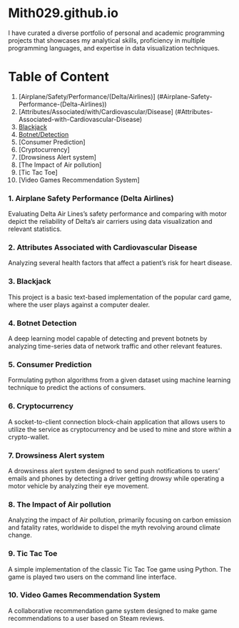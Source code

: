 # Mith029.github.io

I have curated a diverse portfolio of personal and academic programming projects that showcases my analytical skills, proficiency in multiple programming languages, and expertise in data visualization techniques.

# Table of Content

1.	[Airplane/Safety/Performance/(Delta/Airlines)] (#Airplane-Safety-Performance-(Delta-Airlines))
2.	[Attributes/Associated/with/Cardiovascular/Disease] (#Attributes-Associated-with-Cardiovascular-Disease)
3.	[Blackjack](#Blackjack)
4.	[Botnet/Detection](#Botnet-Detection)
5.	[Consumer Prediction]
6.	[Cryptocurrency]
7.	[Drowsiness Alert system]
8.	[The Impact of Air pollution]
9.	[Tic Tac Toe]
10.	[Video Games Recommendation System]

### 1.	Airplane Safety Performance (Delta Airlines)
Evaluating Delta Air Lines’s safety performance and comparing with motor depict the reliability of Delta’s air carriers using data visualization and relevant statistics.

### 2.	Attributes Associated with Cardiovascular Disease
Analyzing several health factors that affect a patient’s risk for heart disease.

### 3.	Blackjack
This project is a basic text-based implementation of the popular card game, where the user plays against a computer dealer.

### 4.	Botnet Detection
A deep learning model capable of detecting and prevent botnets by analyzing time-series data of network traffic and other relevant features.

### 5.	Consumer Prediction
Formulating python algorithms from a given dataset using machine learning technique to predict the actions of consumers. 

### 6.	Cryptocurrency
A socket-to-client connection block-chain application that allows users to utilize the service as cryptocurrency and be used to mine and store within a crypto-wallet. 

### 7.	Drowsiness Alert system
A drowsiness alert system designed to send push notifications to users’ emails and phones by detecting a driver getting drowsy while operating a motor vehicle by analyzing their eye movement.

### 8.	The Impact of Air pollution
Analyzing the impact of Air pollution, primarily focusing on carbon emission and fatality rates, worldwide to dispel the myth revolving around climate change.

### 9.	Tic Tac Toe
A simple implementation of the classic Tic Tac Toe game using Python. The game is played two users on the command line interface.

### 10.	Video Games Recommendation System
A collaborative recommendation game system designed to make game recommendations to a user based on Steam reviews.

